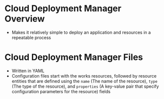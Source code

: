 # Cloud Deployment Manager Overview

* Makes it relatively simple to deploy an application and resources in a repeatable process

# Cloud Deployment Manager Files

* Written in YAML
* Configuration files start with the works resources, followed by resource entities that are defined using the `name` (The name of the resource), `type` (The type of the resource), and `properties` (A key-value pair that specify configuration parameters for the resource) fields
